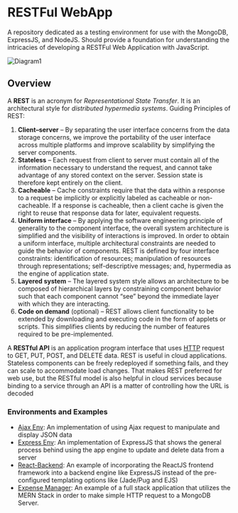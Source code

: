 # RESTFul WebApp
A repository dedicated as a testing environment for use with the MongoDB, ExpressJS, and NodeJS. Should provide a foundation for understanding the intricacies of developing a RESTFul Web Application with JavaScript. 

![Diagram1](https://d32myzxfxyl12w.cloudfront.net/images/ckeditor_assets/pictures/272/content_api_for_restful_web_services.png)

## Overview
A **REST** is an acronym for _Representational State Transfer_. It is an architectural style for _distributed hypermedia systems_. Guiding Principles of REST: 
1. **Client–server** – By separating the user interface concerns from the data storage concerns, we improve the portability of the user interface across multiple platforms and improve scalability by simplifying the server components.
2. **Stateless** – Each request from client to server must contain all of the information necessary to understand the request, and cannot take advantage of any stored context on the server. Session state is therefore kept entirely on the client.
3. **Cacheable** – Cache constraints require that the data within a response to a request be implicitly or explicitly labeled as cacheable or non-cacheable. If a response is cacheable, then a client cache is given the right to reuse that response data for later, equivalent requests.
4. **Uniform interface** – By applying the software engineering principle of generality to the component interface, the overall system architecture is simplified and the visibility of interactions is improved. In order to obtain a uniform interface, multiple architectural constraints are needed to guide the behavior of components. REST is defined by four interface constraints: identification of resources; manipulation of resources through representations; self-descriptive messages; and, hypermedia as the engine of application state.
5. **Layered system** – The layered system style allows an architecture to be composed of hierarchical layers by constraining component behavior such that each component cannot “see” beyond the immediate layer with which they are interacting.
6. **Code on demand** (optional) – REST allows client functionality to be extended by downloading and executing code in the form of applets or scripts. This simplifies clients by reducing the number of features required to be pre-implemented.

A **RESTful API** is an application program interface that uses [HTTP](https://github.com/request/request) request to GET, PUT, POST, and DELETE data. REST is useful in cloud applications. Stateless components can be freely redeployed if something fails, and they can scale to accommodate load changes. That makes REST preferred for web use, but the RESTful model is also helpful in cloud services because binding to a service through an API is a matter of controlling how the URL is decoded

### Environments and Examples
* [Ajax Env](https://github.com/Jzbonner/RESTFul-WebApp/tree/master/AjaxEnv): An implementation of using Ajax request to manipulate and display JSON data 
* [Express Env](https://github.com/Jzbonner/RESTFul-WebApp/tree/master/ExpressEnv): An implementation of ExpressJS that shows the general process behind using the app engine to update and delete data from a server
* [React-Backend](https://github.com/Jzbonner/RESTFul-WebApp/tree/master/react-backend): An example of incorporating the ReactJS frontend framework into a backend engine like ExpressJS instead of the pre-configured templating options like (Jade/Pug and EJS)
* [Expense Manager](https://github.com/Jzbonner/RESTFul-WebApp/tree/master/expense-manager): An example of a full stack application that utilizes the MERN Stack in order to make simple HTTP request to a MongoDB Server. 